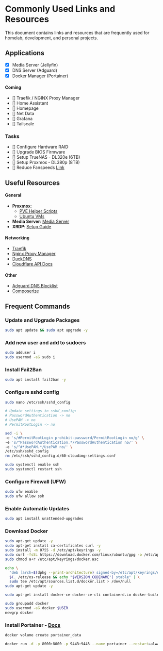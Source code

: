 # Commonly Used Links and Resources

This document contains links and resources that are frequently used for homelab, development, and personal projects.

## Applications
- [x] Media Server (Jellyfin) 
- [x] DNS Server (Adguard)
- [x] Docker Manager (Portainer)

#### Coming
- [] Traefik / NGINX Proxy Manager
- [] Home Assistant
- [] Homepage
- [] Net Data
- [] Grafana
- [] Tailscale

### Tasks
- [] Configure Hardware RAID
- [] Upgrade BIOS Firmware
- [] Setup TrueNAS - DL320e (6TB)
- [] Setup Proxmox - DL380p (8TB)
- [] Reduce Fanspeeds [Link](https://www.reddit.com/r/homelab/comments/sx3ldo/hp_ilo4_v277_unlocked_access_to_fan_controls/)

## Useful Resources

#### General
- **Proxmox**: 
  - [PVE Helper Scripts](https://community-scripts.github.io/ProxmoxVE/scripts)
  - [Ubuntu VMs](https://github.com/tteck/Proxmox/discussions/2072)
- **Media Server**: [Media Server](/media/README.md)
- **XRDP**: [Setup Guide](/docs/xrdp.md)


#### Networking
- [Traefik](https://doc.traefik.io/traefik/)
- [Nginx Proxy Manager](https://nginxproxymanager.com/setup/)
- [DuckDNS](https://www.duckdns.org/)
- [Cloudflare API Docs](https://developers.cloudflare.com/api/resources/dns/subresources/settings/)

#### Other
- [Adguard DNS Blocklist](https://github.com/hagezi/dns-blocklists)
- [Composerize](https://www.composerize.com/)

## Frequent Commands

### Update and Upgrade Packages

```bash
sudo apt update && sudo apt upgrade -y
```

### Add new user and add to sudoers
```bash
sudo adduser i
sudo usermod -aG sudo i
```

### Install Fail2Ban
```bash
sudo apt install fail2ban -y
```

### Configure sshd config
```bash
sudo nano /etc/ssh/sshd_config

# Update settings in sshd_config:
# PasswordAuthentication -> no
# UsePAM -> no
# PermitRootLogin -> no

sed -i \
-e 's/#PermitRootLogin prohibit-password/PermitRootLogin no/g' \
-e 's/^PasswordAuthentication.*/PasswordAuthentication no/' \
-e 's/^#*UsePAM.*/UsePAM no/' \
/etc/ssh/sshd_config
rm /etc/ssh/sshd_config.d/60-cloudimg-settings.conf

sudo systemctl enable ssh
sudo systemctl restart ssh
```

### Configure Firewall (UFW)
```bash
sudo ufw enable
sudo ufw allow ssh
```

### Enable Automatic Updates
```bash
sudo apt install unattended-upgrades
```

### Download Docker
```bash
sudo apt-get update -y
sudo apt-get install ca-certificates curl -y
sudo install -m 0755 -d /etc/apt/keyrings -y
sudo curl -fsSL https://download.docker.com/linux/ubuntu/gpg -o /etc/apt/keyrings/docker.asc
sudo chmod a+r /etc/apt/keyrings/docker.asc

echo \
  "deb [arch=$(dpkg --print-architecture) signed-by=/etc/apt/keyrings/docker.asc] https://download.docker.com/linux/ubuntu \
  $(. /etc/os-release && echo "$VERSION_CODENAME") stable" | \
  sudo tee /etc/apt/sources.list.d/docker.list > /dev/null
sudo apt-get update -y

sudo apt-get install docker-ce docker-ce-cli containerd.io docker-buildx-plugin docker-compose-plugin -y

sudo groupadd docker
sudo usermod -aG docker $USER
newgrp docker
```
### Install Portainer - [Docs](https://docs.portainer.io/start/install-ce/server/docker/linux)
```bash
docker volume create portainer_data

docker run -d -p 8000:8000 -p 9443:9443 --name portainer --restart=always -v /var/run/docker.sock:/var/run/docker.sock -v portainer_data:/data portainer/portainer-ce:2.21.5
```